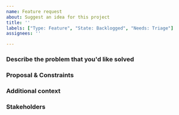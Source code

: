```yaml
---
name: Feature request
about: Suggest an idea for this project
title: ''
labels: ["Type: Feature", "State: Backlogged", "Needs: Triage"]
assignees: ''

---
```


<!-- A clear and concise description of what the problem is. Ex. I'm always frustrated when [...] -->

### Describe the problem that you'd like solved
<!-- A clear and concise description of what you want to happen. -->

### Proposal & Constraints
<!-- What is the proposed solution / implementation? Is there a precedent of this approach succeeding elsewhere? -->

<!-- Which suggestions or requirements should be considered for how feature needs to appear or be implemented? -->

### Additional context
<!-- Add any other context or screenshots about the feature request here. -->

### Stakeholders
<!-- @ tag stakeholders of this bug -->


